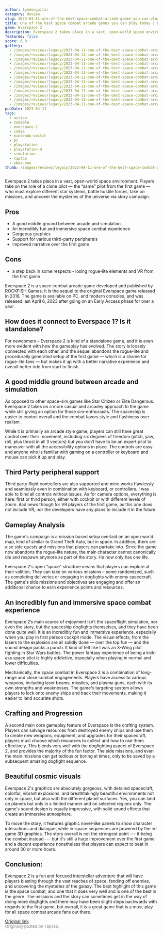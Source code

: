```yaml
---
author: lyndonguitar
category: Review
slug: 2023-04-11-one-of-the-best-space-combat-arcade-games-you-can-play-today-full-review-everspace-2
title: One of the best space combat arcade games you can play today | Full Review - Everspace 2
game: Everspace 2
description: Everspace 2 takes place in a vast, open-world space environment. Players take on the role of a clone pilot — the “same” pilot from the first game — who must explore different star systems, battle hostile forces, take on missions, and uncover the mysteries of the universe via story campaign.
featured: false
score: 6.0
gallery:
  - /images/reviews/legacy/2023-04-11-one-of-the-best-space-combat-arcade-games-you-can-play-today--full-review---everspace-2-0.avif
  - /images/reviews/legacy/2023-04-11-one-of-the-best-space-combat-arcade-games-you-can-play-today--full-review---everspace-2-1.avif
  - /images/reviews/legacy/2023-04-11-one-of-the-best-space-combat-arcade-games-you-can-play-today--full-review---everspace-2-2.avif
  - /images/reviews/legacy/2023-04-11-one-of-the-best-space-combat-arcade-games-you-can-play-today--full-review---everspace-2-3.avif
  - /images/reviews/legacy/2023-04-11-one-of-the-best-space-combat-arcade-games-you-can-play-today--full-review---everspace-2-4.avif
  - /images/reviews/legacy/2023-04-11-one-of-the-best-space-combat-arcade-games-you-can-play-today--full-review---everspace-2-5.avif
  - /images/reviews/legacy/2023-04-11-one-of-the-best-space-combat-arcade-games-you-can-play-today--full-review---everspace-2-6.avif
  - /images/reviews/legacy/2023-04-11-one-of-the-best-space-combat-arcade-games-you-can-play-today--full-review---everspace-2-7.avif
  - /images/reviews/legacy/2023-04-11-one-of-the-best-space-combat-arcade-games-you-can-play-today--full-review---everspace-2-8.avif
  - /images/reviews/legacy/2023-04-11-one-of-the-best-space-combat-arcade-games-you-can-play-today--full-review---everspace-2-9.avif
  - /images/reviews/legacy/2023-04-11-one-of-the-best-space-combat-arcade-games-you-can-play-today--full-review---everspace-2-10.avif
  - /images/reviews/legacy/2023-04-11-one-of-the-best-space-combat-arcade-games-you-can-play-today--full-review---everspace-2-11.avif
  - /images/reviews/legacy/2023-04-11-one-of-the-best-space-combat-arcade-games-you-can-play-today--full-review---everspace-2-12.avif
pubDate: 2023-04-11
tags:
  - action
  - console
  - everspace-2
  - indie
  - nintendo-switch
  - pc
  - playstation
  - playstation-4
  - simulation
  - taptap
  - xbox-one
thumb: /images/reviews/legacy/2023-04-11-one-of-the-best-space-combat-arcade-games-you-can-play-today--full-review---everspace-2-0.avif
---
```


Everspace 2 takes place in a vast, open-world space environment. Players take on the role of a clone pilot — the “same” pilot from the first game — who must explore different star systems, battle hostile forces, take on missions, and uncover the mysteries of the universe via story campaign.




## Pros
- A good middle ground between arcade and simulation
- An incredibly fun and immersive space combat experience
- Gorgeous graphics
- Support for various third-party peripherals
- Improved narrative over the first game

## Cons
- a step back in some respects - losing rogue-lite elements and VR from the first game

Everspace 2 is a space combat arcade game developed and published by ROCKFISH Games. It is the sequel to the original Everspace game released in 2016. The game is available on PC, and modern consoles, and was released last April 6, 2023 after going on an Early Access phase for over a year.

## How does it connect to Everspace 1? Is it standalone?

For newcomers – Everspace 2 is kind of a standalone game, and it is even more evident with how the gameplay has evolved. The story is loosely connected with each other, and the sequel abandons the rogue-lite and procedurally generated setup of the first game — which is a shame for rogue-lite fans — but makes it up with a better narrative experience and overall better ride from start to finish.

## A good middle ground between arcade and simulation

As opposed to other space-sim games like Star Citizen or Elite Dangerous. Everspace 2 takes on a more casual and arcadey approach to the game while still giving an option for those sim-enthusiasts. The spaceship is easier to control overall and the combat favors style and flashiness over realism.

While it is primarily an arcade style game, players can still have great control over their movement, including six degrees of freedom (pitch, yaw, roll, plus thrust in all 3 vectors) but you don’t have to be an expert pilot to maneuver with all the accessibility options in place. The controls are easy and anyone who is familiar with gaming on a controller or keyboard and mouse can pick it up and play.

## Third Party peripheral support

Third party flight controllers are also supported and mine works flawlessly and seamlessly even in combination with keyboard, or controllers. I was able to bind all controls without issues. As for camera options, everything is here: first or third person, either with cockpit or with different levels of zoom. Bad news though for VR players of the first game, as this one does not include VR, nor the developers have any plans to include it in the future.

## Gameplay Analysis

The game's campaign is a mission based setup overlaid on an open world map, kind of similar to Grand Theft Auto, but in space. In addition, there are also side quests and missions that players can partake into. Since the game now abandons the rogue-lite nature, the main character cannot canonically die and respawn anymore as part of the story. He now only has one life.

Everspace 2's open ”space” structure means that players can explore at their volition. They can take on various missions – some randomized, such as completing deliveries or engaging in dogfights with enemy spacecraft. The game's side missions and objectives are engaging and offer an additional chance to earn experience points and resources.

## An incredibly fun and immersive space combat experience

Everspace 2’s main source of enjoyment isn’t the spaceflight simulation, nor even the story, but the spaceship dogfights themselves, and they have been done quite well. It is an incredibly fun and immersive experience, especially when you play in first person cockpit mode. The visual effects, from the lasers to the explosion are all solidly done — over the top fun — and the sound design packs a punch. It kind of felt like I was an X-Wing pilot fighting in Star Wars battles. The power fantasy experience of being a kick-ass space pilot is highly addictive, especially when playing in normal and lower difficulties.

Mechanically, the space combat in Everspace 2 is a combination of long-range and close combat engagements. Players have access to various weapons, including laser beams, missiles, and plasma guns, each with its own strengths and weaknesses. The game's targeting system allows players to lock onto enemy ships and track their movements, making it easier to land accurate shots.

## Crafting and Progression

A second main core gameplay feature of Everspace is the crafting system. Players can salvage resources from destroyed enemy ships and use them to create new weapons, equipment, and upgrades for their spacecraft, players must choose which resources to collect and how to use them effectively. This blends very well with the dogfighting aspect of Everspace 2, and provides the majority of the fun factor. The side missions, and even the main missions can get tedious or boring at times, only to be saved by a subsequent amazing dogfight sequence.

## Beautiful cosmic visuals

Everspace 2's graphics are absolutely gorgeous, with detailed spacecraft, colorful, vibrant explosions, and breathtakingly beautiful environments not only in space, but also with the different planet surfaces. Yes, you can land on planets but only in a limited manner and on selected regions only.  The game's sound design is equally impressive, with solid sound effects that create an immersive atmosphere.

To move the story, it features graphic novel-like panels to show character interactions and dialogue, while in-space sequences are powered by the in-game 3D graphics. The story overall is not the strongest point --- it being the combat instead --- but it's still a huge improvement over the first game and a decent experience nonetheless that players can expect to beat in around 30 or more hours.

## Conclusion:

Everspace 2 is a fun and focused interstellar adventure that will have players blasting through the vast reaches of space, fending off enemies, and uncovering the mysteries of the galaxy. The best highlight of this game is the space combat, and one that it does very well and is one of the best in the genre. The missions and the story can sometimes get in the way of doing more dogfights and there may have been slight steps backwards with regards to the first game, but overall, it is a great game that is a must-play for all space combat arcade fans out there.

[Original link](https://www.taptap.io/post/5078720)<br><span style="font-size: 0.95em; color: #888;">Originally posted on TapTap.</span>